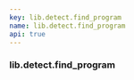 ```yaml
---
key: lib.detect.find_program
name: lib.detect.find_program
api: true
---
```


### lib.detect.find_program
